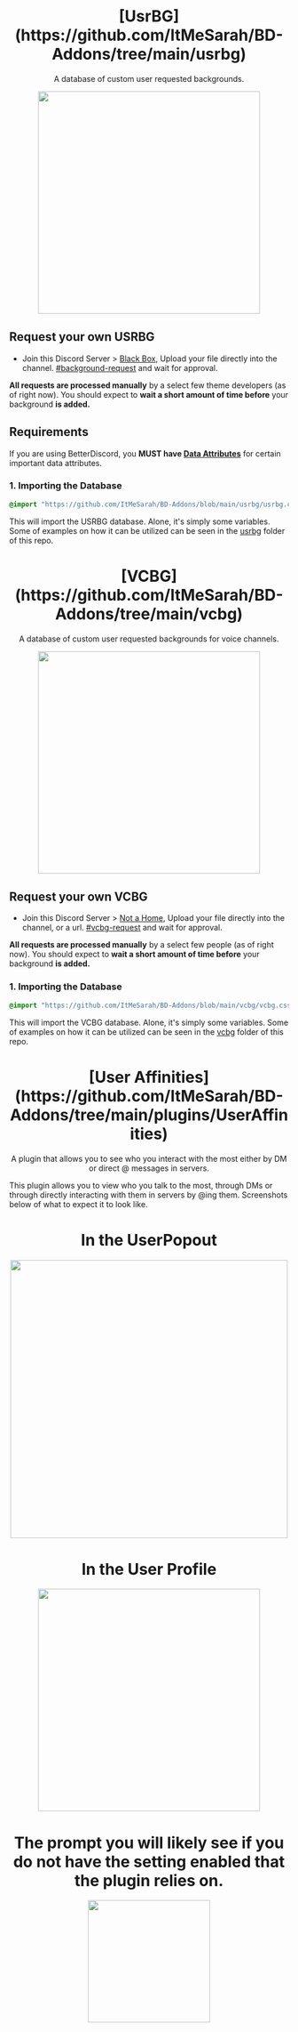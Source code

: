 <h1 align="center">[UsrBG](https://github.com/ItMeSarah/BD-Addons/tree/main/usrbg)</h1>
<p align="center">A database of custom user requested backgrounds.</p>

<p align="center"><img height="400" align="center" src="https://i.imgur.com/4spARFh.png"></p>

## Request your own USRBG
* Join this Discord Server > [Black Box](https://discord.gg/TeRQEPb), Upload your file directly into the channel. [#background-request](https://discord.com/channels/449175561529589761/645627516794699787/) and wait for approval.

**All requests are processed manually** by a select few theme developers (as of right now). You should expect to **wait a short amount of time before** your background **is added.**


## Requirements
If you are using BetterDiscord, you **MUST have [Data Attributes](https://raw.githubusercontent.com/ItMeSarah/BD-Addons/main/plugins/DataAttributes/DataAttributes.plugin.js)** for certain important data attributes.

### 1. Importing the Database

```css
@import "https://github.com/ItMeSarah/BD-Addons/blob/main/usrbg/usrbg.css";
```

This will import the USRBG database. Alone, it's simply some variables. Some of examples on how it can be utilized can be seen in the [usrbg](UsrBGSnippet.css) folder of this repo.

<h1 align="center">[VCBG](https://github.com/ItMeSarah/BD-Addons/tree/main/vcbg)</h1>
<p align="center">A database of custom user requested backgrounds for voice channels.</p>

<p align="center"><img height="400" align="center" src="https://i.imgur.com/ekAbtmm.png"></p>

## Request your own VCBG
* Join this Discord Server > [Not a Home](https://discord.gg/7kzb9h27nR), Upload your file directly into the channel, or a url. [#vcbg-request](https://discord.com/channels/1050266856394604585/1050277118002606170) and wait for approval.

**All requests are processed manually** by a select few people (as of right now). You should expect to **wait a short amount of time before** your background **is added.**

### 1. Importing the Database

```css
@import "https://github.com/ItMeSarah/BD-Addons/blob/main/vcbg/vcbg.css";
```

This will import the VCBG database. Alone, it's simply some variables. Some of examples on how it can be utilized can be seen in the [vcbg](vcbg.css) folder of this repo.


<h1 align="center">[User Affinities](https://github.com/ItMeSarah/BD-Addons/tree/main/plugins/UserAffinities)</h1>
<p align="center">A plugin that allows you to see who you interact with the most either by DM or direct @ messages in servers.</p>
This plugin allows you to view who you talk to the most, through DMs or through directly interacting with them in servers by @ing them.
 Screenshots below of what to expect it to look like.
<h1 align="center">In the UserPopout</h1>
<p align="center"><img height="500" align="center" src="https://github.com/ItMeSarah/BD-Addons/blob/main/plugins/UserAffinities/Screenshots/UserPopoutAffinity.jpg"></p>
<h1 align="center">In the User Profile</h1>
<p align="center"><img height="400" align="center" src="https://github.com/ItMeSarah/BD-Addons/blob/main/plugins/UserAffinities/Screenshots/UserProfileAffinity.jpg"></p>
<h1 align="center">The prompt you will likely see if you do not have the setting enabled that the plugin relies on.</h1>
<p align="center"><img height="220" align="center" src="https://github.com/ItMeSarah/BD-Addons/blob/main/plugins/UserAffinities/Screenshots/IncorrectSettings.jpg"></p>
